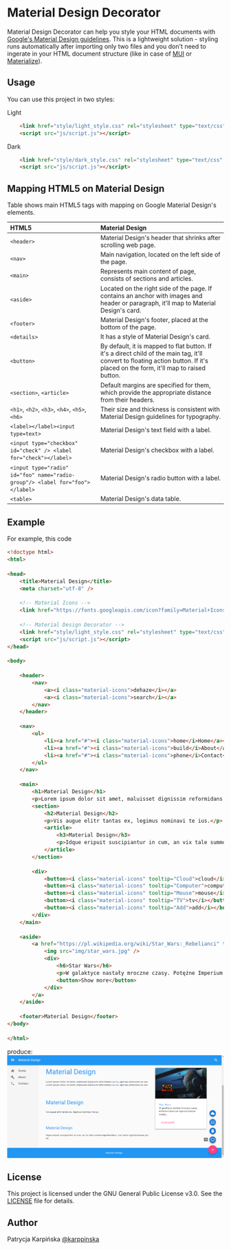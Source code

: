 # Material Design Decorator

Material Design Decorator can help you style your HTML documents with [Google's Material Design guidelines](https://material.io/guidelines/). This is a lightweight solution - styling runs automatically after importing only two files and you don't need to ingerate in your HTML document structure (like in case of [MUI](https://www.muicss.com/) or [Materialize](http://materializecss.com/)).

## Usage

You can use this project in two styles:

Light
```html
    <link href="style/light_style.css" rel="stylesheet" type="text/css" />
    <script src="js/script.js"></script>
```

Dark
```html
    <link href="style/dark_style.css" rel="stylesheet" type="text/css" />
    <script src="js/script.js"></script>
```

## Mapping HTML5 on Material Design

Table shows main HTML5 tags with mapping on Google Material Design's elements.

HTML5 | Material Design
:--------- | :-----
```<header>``` | Material Design's header that shrinks after scrolling web page.
```<nav>``` | Main navigation, located on the left side of the page.
```<main>``` | Represents main content of page, consists of sections and articles.
```<aside>``` | Located on the right side of the page. If contains an anchor with images and header or paragraph, it'll map to Material Design's card.
```<footer>``` | Material Design's footer, placed at the bottom of the page.
```<details>``` | It has a style of Material Design's card.
```<button>``` | By default, it is mapped to flat button. If it's a direct child of the main tag, it'll convert to floating action button. If it's placed on the form, it'll map to raised button.
```<section>```, ```<article>``` | Default margins are specified for them, which provide the appropriate distance from their headers.
```<h1>```, ```<h2>```, ```<h3>```, ```<h4>```, ```<h5>```, ```<h6>``` | Their size and thickness is consistent with Material Design guidelines for typography.
```<label></label><input type=text>```  | Material Design's text field with a label.
```<input type="checkbox" id="check" /> <label for="check"></label>``` | Material Design's checkbox with a label.
```<input type="radio" id="foo" name="radio-group"/> <label for="foo"></label>``` | Material Design's radio button with a label.
```<table>``` | Material Design's data table.

## Example

For example, this code

```html
<!doctype html>
<html>

<head>
    <title>Material Design</title>
    <meta charset="utf-8" />

    <!-- Material Icons -->
    <link href="https://fonts.googleapis.com/icon?family=Material+Icons" rel="stylesheet" />

    <!-- Material Design Decorator -->
    <link href="style/light_style.css" rel="stylesheet" type="text/css" id="pagestyle" />
    <script src="js/script.js"></script>
</head>

<body>

    <header>
        <nav>
            <a><i class="material-icons">dehaze</i></a>
            <a><i class="material-icons">search</i></a>
        </nav>
    </header>

    <nav>
        <ul>
            <li><a href="#"><i class="material-icons">home</i>Home</a></li>
            <li><a href="#"><i class="material-icons">build</i>About</a></li>
            <li><a href="#"><i class="material-icons">phone</i>Contact</a></li>
        </ul>
    </nav>

    <main>
        <h1>Material Design</h1>
        <p>Lorem ipsum dolor sit amet, maluisset dignissim reformidans cu vis, apeirian atomorum no sea. Lorem ipsum dolor sit amet, maluisset dignissim reformidans cu vis, apeirian atomorum no sea.</p>
        <section>
            <h2>Material Design</h2>
            <p>Vis augue elitr tantas ex, legimus nominavi te ius.</p>
            <article>
                <h3>Material Design</h3>
                <p>Idque eripuit suscipiantur in cum, an vix tale summo reprehendunt, stet malis signiferumque qui ne.</p>
            </article>
        </section>

        <div>
            <button><i class="material-icons" tooltip="Cloud">cloud</i></button>
            <button><i class="material-icons" tooltip="Computer">computer</i></button>
            <button><i class="material-icons" tooltip="Mouse">mouse</i></button>
            <button><i class="material-icons" tooltip="TV">tv</i></button>
            <button><i class="material-icons" tooltip="Add">add</i></button>
        </div>
    </main>

    <aside>
        <a href="https://pl.wikipedia.org/wiki/Star_Wars:_Rebelianci" target="blank">
            <img src="img/star_wars.jpg" />
            <div>
                <h6>Star Wars</h6>
                <p>W galaktyce nastały mroczne czasy. Potężne Imperium ogarnia kolejne światy...</p>
                <button>Show more</button>
            </div>
        </a>
    </aside>

    <footer>Material Design</footer>
</body>

</html>
```

produce:
![](example.png)

## License

This project is licensed under the GNU General Public License v3.0. See the [LICENSE](LICENSE) file for details.

## Author

Patrycja Karpińska [@karppinska](https://twitter.com/karppinska)
